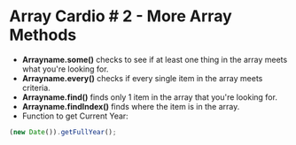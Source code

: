 <h1>Array Cardio # 2 - More Array Methods</h1>

* <b>Arrayname.some()</b> checks to see if at least one thing in the array meets what you're looking for.
* <b>Arrayname.every()</b> checks if every single item in the array meets criteria.
* <b>Arrayname.find()</b> finds only 1 item in the array that you're looking for.
* <b>Arrayname.findIndex()</b> finds where the item is in the array.
* Function to get Current Year:
```javascript
(new Date()).getFullYear();
```


